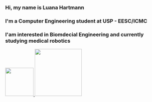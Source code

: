### Hi, my name is Luana Hartmann
### I'm a Computer Engineering student at USP - EESC/ICMC
### I'am interested in Biomdecial Engineering and currently studying medical robotics

<div>
<a href="https://github.com/luana-hartmann">
<img loading="lazy" height="90em" src="https://github-readme-stats.vercel.app/api/top-langs/?username=luana-hartmann&layout=compact&langs_count=7&theme=dracula"/>
<img loading="lazy" height="150em" src="https://github-readme-stats.vercel.app/api?username=luana-hartmann&show_icons=true&theme=dracula&include_all_commits=true&count_private=true"/>
</div>
